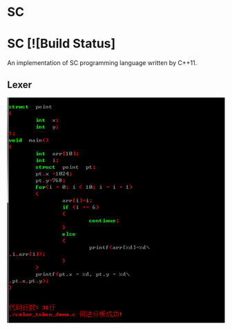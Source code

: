 # SC
# SC [![Build Status]
An implementation of SC programming language written by C++11.
## Lexer
![alt text]( https://github.com/KiwiFlow/SC/blob/master/Lexer_result.png "Lexer")
